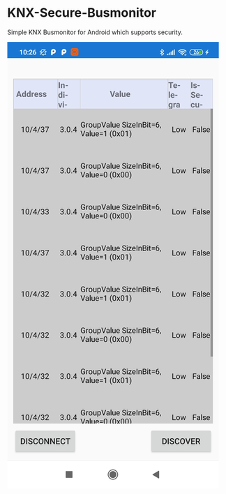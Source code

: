 # KNX-Secure-Busmonitor
Simple KNX Busmonitor for Android which supports security.

![Alt text](screenshot_1.jpeg)

